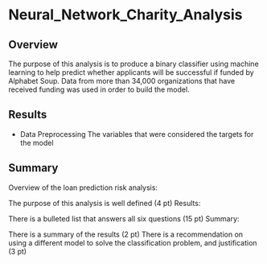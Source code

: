 # Neural_Network_Charity_Analysis

## Overview
The purpose of this analysis is to produce a binary classifier using machine learning to help predict whether applicants will be successful if  funded by Alphabet Soup.
Data from more than 34,000 organizations that have received funding was used in order to build the model. 

## Results
 - Data Preprocessing
   The variables that were considered the targets for the model 

## Summary

Overview of the loan prediction risk analysis:

The purpose of this analysis is well defined (4 pt)
Results:

There is a bulleted list that answers all six questions (15 pt)
Summary:

There is a summary of the results (2 pt)
There is a recommendation on using a different model to solve the classification problem, and justification (3 pt)
